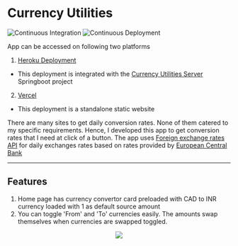 # **Currency Utilities**

![Continuous Integration](https://github.com/NishantChauhan/CurrencyUtilities/workflows/Continuous%20Integration/badge.svg?branch=develop) ![Continuous Deployment](https://github.com/NishantChauhan/CurrencyUtilities/workflows/Continuous%20Deployment/badge.svg)


App can be accessed on following two platforms  
  1. [Heroku Deployment](https://currency-utility-app.herokuapp.com/currency-convertor)  
  * This deployment is integrated with the [Currency Utilities Server](https://github.com/NishantChauhan/CurrencyUtilitiesServer) Springboot project  
  2. [Vercel](https://currency-utilities.now.sh/currency-convertor)  
  * This deployment is a standalone static website  

 There are many sites to get daily conversion rates. None of them catered to my specific requirements. Hence, I developed this app to get conversion rates that I need at click of a button. The app uses [Foreign exchange rates API](https://exchangeratesapi.io/) for daily exchanges rates based on rates provided by [European Central Bank](https://www.ecb.europa.eu/stats/policy_and_exchange_rates/euro_reference_exchange_rates/html/index.en.html)

---

## **Features**

1. Home page has currency convertor card preloaded with CAD to INR currency loaded with 1 as default source amount
2. You can toggle 'From' and 'To' currencies easily. The amounts swap themselves when currencies are swapped toggled.

<center>
<img src="https://github.com/NishantChauhan/CurrencyUtilities/blob/ca521e75d8040d4f6ca511a885b941c1921019a9/documentation/gifs/ConvertorPage.gif?raw=true">
</center>
